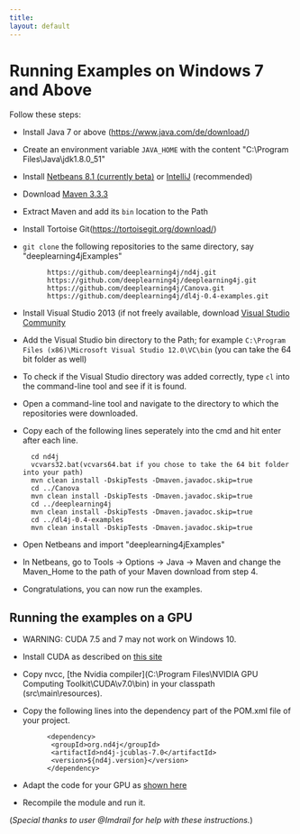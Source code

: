 ```yaml
---
title: 
layout: default
---
```


# Running Examples on Windows 7 and Above

Follow these steps:

* Install Java 7 or above (https://www.java.com/de/download/)
*  Create an environment variable `JAVA_HOME` with the content "C:\Program Files\Java\jdk1.8.0_51"
* Install [Netbeans 8.1 (currently beta)](https://netbeans.org/downloads/) or [IntelliJ](http://nd4j.org/getstarted.html) (recommended)
* Download [Maven 3.3.3](http://ftp.fau.de/apache/maven/maven-3/3.3.3/binaries/apache-maven-3.3.3-bin.zip)
* Extract Maven and add its `bin` location to the Path          
* Install Tortoise Git(https://tortoisegit.org/download/)
* `git clone` the following repositories to the same directory, say "deeplearning4jExamples"

			https://github.com/deeplearning4j/nd4j.git
			https://github.com/deeplearning4j/deeplearning4j.git
			https://github.com/deeplearning4j/Canova.git
			https://github.com/deeplearning4j/dl4j-0.4-examples.git

* Install Visual Studio 2013 (if not freely available, download [Visual Studio Community](https://www.visualstudio.com/en-us/products/visual-studio-community-vs.aspx)
* Add the Visual Studio bin directory to the Path; for example `C:\Program Files (x86)\Microsoft Visual Studio 12.0\VC\bin` (you can take the 64 bit folder as well)
* To check if the Visual Studio directory was added correctly, type `cl` into the command-line tool and see if it is found.
* Open a command-line tool and navigate to the directory to which the repositories were downloaded.
* Copy each of the following lines seperately into the cmd and hit enter after each line.

		cd nd4j
		vcvars32.bat(vcvars64.bat if you chose to take the 64 bit folder into your path)
		mvn clean install -DskipTests -Dmaven.javadoc.skip=true	
		cd ../Canova
		mvn clean install -DskipTests -Dmaven.javadoc.skip=true
		cd ../deeplearning4j
		mvn clean install -DskipTests -Dmaven.javadoc.skip=true
		cd ../dl4j-0.4-examples
		mvn clean install -DskipTests -Dmaven.javadoc.skip=true

* Open Netbeans and import "deeplearning4jExamples"
* In Netbeans, go to Tools -> Options -> Java -> Maven and change the Maven_Home to the path of your Maven download from step 4.
* Congratulations, you can now run the examples.

## Running the examples on a GPU

* WARNING: CUDA 7.5 and 7 may not work on Windows 10. 
* Install CUDA as described on [this site](http://docs.nvidia.com/cuda/cuda-getting-started-guide-for-microsoft-windows/index.html#axzz3k6nvc1PO)
* Copy nvcc, [the Nvidia compiler](C:\Program Files\NVIDIA GPU Computing Toolkit\CUDA\v7.0\bin) in your classpath (src\main\resources).
* Copy the following lines into the dependency part of the POM.xml file of your project.

		    <dependency>
		     <groupId>org.nd4j</groupId>
		     <artifactId>nd4j-jcublas-7.0</artifactId>
		     <version>${nd4j.version}</version>
		    </dependency>
    
* Adapt the code for your GPU as [shown here](http://nd4j.org/dependencies.html)
* Recompile the module and run it.

(*Special thanks to user @Imdrail for help with these instructions.*)
